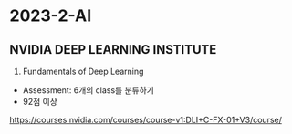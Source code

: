 # 2023-2-AI

## NVIDIA DEEP LEARNING INSTITUTE

1. Fundamentals of Deep Learning
  - Assessment: 6개의 class를 분류하기
  - 92점 이상

https://courses.nvidia.com/courses/course-v1:DLI+C-FX-01+V3/course/ 
